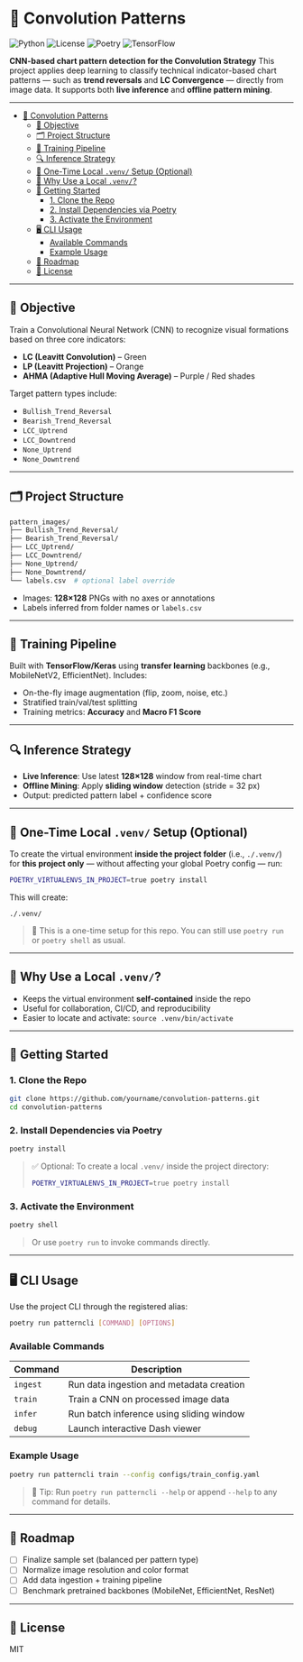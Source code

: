 # 🧠 Convolution Patterns

![Python](https://img.shields.io/badge/python-3.10%2B-blue.svg)
![License](https://img.shields.io/badge/license-MIT-green.svg)
![Poetry](https://img.shields.io/badge/package-poetry-8c52ff.svg)
![TensorFlow](https://img.shields.io/badge/framework-TensorFlow-orange.svg)


**CNN-based chart pattern detection for the Convolution Strategy**
This project applies deep learning to classify technical indicator-based chart patterns — such as **trend reversals** and **LC Convergence** — directly from image data. It supports both **live inference** and **offline pattern mining**.

---

- [🧠 Convolution Patterns](#-convolution-patterns)
  - [🎯 Objective](#-objective)
  - [🗂️ Project Structure](#️-project-structure)
  - [🔧 Training Pipeline](#-training-pipeline)
  - [🔍 Inference Strategy](#-inference-strategy)
  - [🎯 One-Time Local `.venv/` Setup (Optional)](#-one-time-local-venv-setup-optional)
  - [🧠 Why Use a Local `.venv/`?](#-why-use-a-local-venv)
  - [🚀 Getting Started](#-getting-started)
    - [1. Clone the Repo](#1-clone-the-repo)
    - [2. Install Dependencies via Poetry](#2-install-dependencies-via-poetry)
    - [3. Activate the Environment](#3-activate-the-environment)
  - [🖥️ CLI Usage](#️-cli-usage)
    - [Available Commands](#available-commands)
    - [Example Usage](#example-usage)
  - [📅 Roadmap](#-roadmap)
  - [📜 License](#-license)

---

## 🎯 Objective

Train a Convolutional Neural Network (CNN) to recognize visual formations based on three core indicators:

* **LC (Leavitt Convolution)** – Green
* **LP (Leavitt Projection)** – Orange
* **AHMA (Adaptive Hull Moving Average)** – Purple / Red shades

Target pattern types include:

* `Bullish_Trend_Reversal`
* `Bearish_Trend_Reversal`
* `LCC_Uptrend`
* `LCC_Downtrend`
* `None_Uptrend`
* `None_Downtrend`

---

## 🗂️ Project Structure

```bash
pattern_images/
├── Bullish_Trend_Reversal/
├── Bearish_Trend_Reversal/
├── LCC_Uptrend/
├── LCC_Downtrend/
├── None_Uptrend/
├── None_Downtrend/
└── labels.csv  # optional label override
```

* Images: **128×128** PNGs with no axes or annotations
* Labels inferred from folder names or `labels.csv`

---

## 🔧 Training Pipeline

Built with **TensorFlow/Keras** using **transfer learning** backbones (e.g., MobileNetV2, EfficientNet). Includes:

* On-the-fly image augmentation (flip, zoom, noise, etc.)
* Stratified train/val/test splitting
* Training metrics: **Accuracy** and **Macro F1 Score**

---

## 🔍 Inference Strategy

* **Live Inference**: Use latest **128×128** window from real-time chart
* **Offline Mining**: Apply **sliding window** detection (stride = 32 px)
* Output: predicted pattern label + confidence score

---

## 🎯 One-Time Local `.venv/` Setup (Optional)

To create the virtual environment **inside the project folder** (i.e., `./.venv/`) for **this project only** — without affecting your global Poetry config — run:

```bash
POETRY_VIRTUALENVS_IN_PROJECT=true poetry install
```

This will create:

```
./.venv/
```

> 📝 This is a one-time setup for this repo. You can still use `poetry run` or `poetry shell` as usual.

---

## 🧠 Why Use a Local `.venv/`?

* Keeps the virtual environment **self-contained** inside the repo
* Useful for collaboration, CI/CD, and reproducibility
* Easier to locate and activate: `source .venv/bin/activate`

---

## 🚀 Getting Started

### 1. Clone the Repo

```bash
git clone https://github.com/yourname/convolution-patterns.git
cd convolution-patterns
```

### 2. Install Dependencies via Poetry

```bash
poetry install
```

> ✅ Optional: To create a local `.venv/` inside the project directory:
>
> ```bash
> POETRY_VIRTUALENVS_IN_PROJECT=true poetry install
> ```

### 3. Activate the Environment

```bash
poetry shell
```

> Or use `poetry run` to invoke commands directly.

---

## 🖥️ CLI Usage

Use the project CLI through the registered alias:

```bash
poetry run patterncli [COMMAND] [OPTIONS]
```

### Available Commands

| Command  | Description                              |
| -------- | ---------------------------------------- |
| `ingest` | Run data ingestion and metadata creation |
| `train`  | Train a CNN on processed image data      |
| `infer`  | Run batch inference using sliding window |
| `debug`  | Launch interactive Dash viewer           |

### Example Usage

```bash
poetry run patterncli train --config configs/train_config.yaml
```

> 📝 Tip: Run `poetry run patterncli --help` or append `--help` to any command for details.

---

## 📅 Roadmap

* [ ] Finalize sample set (balanced per pattern type)
* [ ] Normalize image resolution and color format
* [ ] Add data ingestion + training pipeline
* [ ] Benchmark pretrained backbones (MobileNet, EfficientNet, ResNet)

---

## 📜 License

MIT
